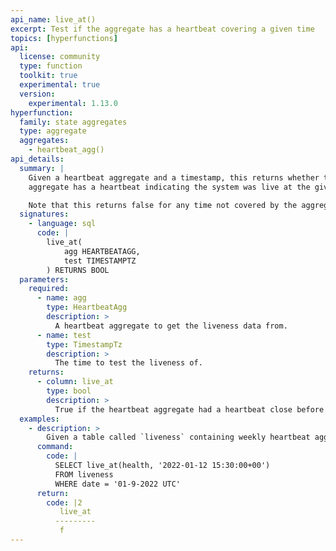 ```yaml
---
api_name: live_at()
excerpt: Test if the aggregate has a heartbeat covering a given time
topics: [hyperfunctions]
api:
  license: community
  type: function
  toolkit: true
  experimental: true
  version:
    experimental: 1.13.0
hyperfunction:
  family: state aggregates
  type: aggregate
  aggregates:
    - heartbeat_agg()
api_details:
  summary: |
    Given a heartbeat aggregate and a timestamp, this returns whether the
    aggregate has a heartbeat indicating the system was live at the given time.

    Note that this returns false for any time not covered by the aggregate.
  signatures:
    - language: sql
      code: |
        live_at(
            agg HEARTBEATAGG,
            test TIMESTAMPTZ
        ) RETURNS BOOL
  parameters:
    required:
      - name: agg
        type: HeartbeatAgg
        description: >
          A heartbeat aggregate to get the liveness data from.
      - name: test
        type: TimestampTz
        description: >
          The time to test the liveness of.
    returns:
      - column: live_at
        type: bool
        description: >
          True if the heartbeat aggregate had a heartbeat close before the test time.
  examples:
    - description: >
        Given a table called `liveness` containing weekly heartbeat aggregates in column `health` with timestamp column `date`, we can use the following to see if the sytem was live at a particular time.
      command:
        code: |
          SELECT live_at(health, '2022-01-12 15:30:00+00')
          FROM liveness
          WHERE date = '01-9-2022 UTC'
      return:
        code: |2
           live_at     
          ---------
           f
---
```

